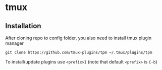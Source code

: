 # tmux

## Installation

After cloning repo to config folder, you also need to install tmux plugin manager

```
git clone https://github.com/tmux-plugins/tpm ~/.tmux/plugins/tpm
```

To install/update plugins use `<prefix>I` (note that default `<prefix>` is `C-b`)
